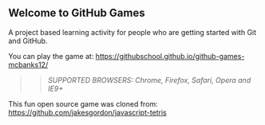 ## Welcome to GitHub Games

A project based learning activity for people who are getting started with Git and GitHub.

You can play the game at: https://githubschool.github.io/github-games-mcbanks12/

>> _*SUPPORTED BROWSERS*: Chrome, Firefox, Safari, Opera and IE9+_

This fun open source game was cloned from: https://github.com/jakesgordon/javascript-tetris
